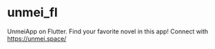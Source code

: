 # unmei_fl

UnmeiApp on Flutter. Find your favorite novel in this app! Connect with https://unmei.space/
